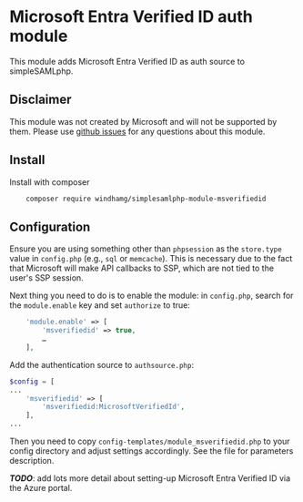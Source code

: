 # Microsoft Entra Verified ID auth module

This module adds Microsoft Entra Verified ID as auth source to simpleSAMLphp.

## Disclaimer
This module was not created by Microsoft and will not be supported by them. Please use [github issues](https://github.com/windhamg/simplesamlphp-module-msverifiedid/issues/new) for any questions about this module.


## Install

Install with composer

```bash
    composer require windhamg/simplesamlphp-module-msverifiedid
```

## Configuration

Ensure you are using something other than `phpsession` as the `store.type` value in `config.php` (e.g., `sql` or `memcache`). This is necessary due to the fact that Microsoft will make API callbacks to SSP, which are not tied to the user's SSP session.

Next thing you need to do is to enable the module: in `config.php`,
search for the `module.enable` key and set `authorize` to true:

```php
    'module.enable' => [
        'msverifiedid' => true,
        …
    ],
```

Add the authentication source to `authsource.php`:
```php
$config = [
...
    'msverifiedid' => [
        'msverifiedid:MicrosoftVerifiedId',
    ],
...
```

Then you need to copy `config-templates/module_msverifiedid.php` to your config directory and adjust settings accordingly. See the file for parameters description.

***TODO***: add lots more detail about setting-up Microsoft Entra Verified ID via the Azure portal.